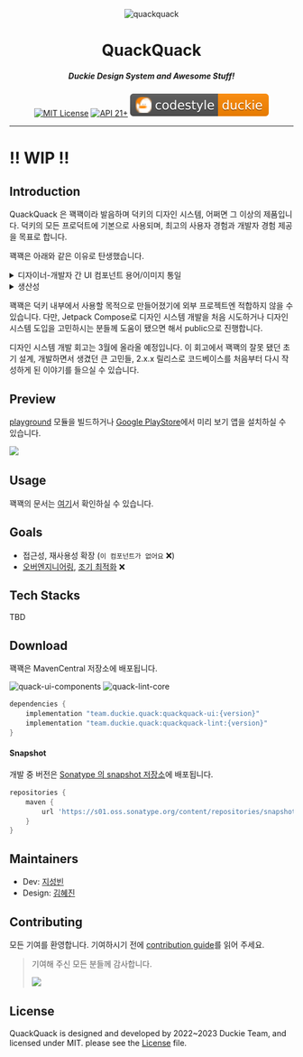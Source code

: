 <p align="center">
  <img src="https://raw.githubusercontent.com/duckie-team/quack-quack-android/2.x.x/assets/logo-icon.svg" width="25%" alt="quackquack" />
</p>
<h1 align="center">QuackQuack</h1>
<h5 align="center">Duckie Design System and Awesome Stuff!</h5>
<p align="center">
  <a href="LICENSE"><img alt="MIT License" src="https://img.shields.io/badge/License-MIT-blue"/></a>
  <a href="https://developer.android.com/about/versions/lollipop"><img alt="API 21+" src="https://img.shields.io/badge/API-21%2B-brightgreen.svg"/></a>
  <img alt="codestyle" src="https://raw.githubusercontent.com/duckie-team/duckie-android/develop/assets/badge/codestyle-duckie.svg"/>
  <!-- <img alt="coverage" src="https://test.duckie.team/badge/quackquack/coverage.svg"/> -->
</p>

---

# ‼️ WIP ‼️

## Introduction

QuackQuack 은 꽥꽥이라 발음하며 덕키의 디자인 시스템, 어쩌면 그 이상의 제품입니다. 덕키의 모든 프로덕트에 기본으로 사용되며, 최고의 사용자 경험과 개발자 경험 제공을 목표로 합니다.

꽥꽥은 아래와 같은 이유로 탄생했습니다.

<details>
<summary>디자이너-개발자 간 UI 컴포넌트 용어/이미지 통일</summary>
  <br/>
  디자이너는 컴포넌트를 디자인하면서 붙이는 레이블에 익숙하지만 개발자는 해당 레이블에 익숙하지 않을 수 있습니다. 또한 컴포넌트의 디자인 맥락이 머릿속에 있는데 개발자는 그렇지 않을 수 있습니다. 이러한 상황이 지속되면 디자이너와 개발자 간 소통이 어려워질 수 있습니다. 이를 예방하기 위해 덕키 디자인에 사용되는 컴포넌트를 시스템화하여 모두가 동일한 용어와 이미지를 연상할 수 있게 합니다. 또한 모르는 컴포넌트가 나왔을 때도 쉽게 찾아볼 수 있도록 합니다.
</details>

<details>
<summary>생산성</summary>
  <br/>
  디자인을 시스템화하여 개발하면 다음과 같은 이점을 기대할 수 있습니다.
  <br/><br/>
  • 구현이 완료된 컴포넌트와 그렇지 않은 컴포넌트가 명확하게 구분되어 하나의 컴포넌트를 중복 개발하는 일이 없어짐
  <br/>
  • 동일한 컴포넌트인데 개발자의 실수로 세부 디자인에 오차가 생길 일이 없어짐
  <br/>
  • 디자인 시스템 피쳐를 별도로 가져가면 프로덕트 피쳐 개발자가 하나의 주제에만 집중할 수 있음 (디자인에 변경이 생겼을 때 직접 UI 코드베이스를 건들 필요가 없고, 오직 비즈니스 로직에만 집중할 수 있음)
</details>

꽥꽥은 덕키 내부에서 사용할 목적으로 만들어졌기에 외부 프로젝트엔 적합하지 않을 수 있습니다. 다만, Jetpack Compose로 디자인 시스템 개발을 처음 시도하거나 디자인 시스템 도입을 고민하시는 분들께 도움이 됐으면 해서 public으로 진행합니다. 

디자인 시스템 개발 회고는 3월에 올라올 예정입니다. 이 회고에서 꽥꽥의 잘못 됐던 초기 설계, 개발하면서 생겼던 큰 고민들, 2.x.x 릴리스로 코드베이스를 처음부터 다시 작성하게 된 이야기를 들으실 수 있습니다.

## Preview

[playground](playground) 모듈을 빌드하거나 [Google PlayStore](https://play.google.com/store/apps/details?id=team.duckie.quackquack.playground)에서 미리 보기 앱을 설치하실 수 있습니다.

<a href="https://play.google.com/store/apps/details?id=team.duckie.quackquack.playground"><img src="https://play.google.com/intl/en_us/badges/static/images/badges/en_badge_web_generic.png" height="70"></a>

## Usage

꽥꽥의 문서는 [여기](https://quack.duckie.team/android)서 확인하실 수 있습니다.

## Goals

- 접근성, 재사용성 확장 (`이 컴포넌트가 없어요` ❌)
- [오버엔지니어링](https://en.wikipedia.org/wiki/Overengineering), [조기 최적화](http://wiki.c2.com/?PrematureOptimization) ❌

## Tech Stacks

TBD

## Download

꽥꽥은 MavenCentral 저장소에 배포됩니다.

![quack-ui-components](https://img.shields.io/maven-central/v/team.duckie.quack/quackquack-ui?label=quackquack-ui&style=flat-square) ![quack-lint-core](https://img.shields.io/maven-central/v/team.duckie.quack/quackquack-lint?label=quackquack-lint&style=flat-square)

```groovy
dependencies {
    implementation "team.duckie.quack:quackquack-ui:{version}"
    implementation "team.duckie.quack:quackquack-lint:{version}"
}
```

#### Snapshot

개발 중 버전은 [Sonatype 의 snapshot 저장소](https://s01.oss.sonatype.org/content/repositories/snapshots/team/duckie/quack/)에 배포됩니다.

```groovy
repositories {
    maven {
        url 'https://s01.oss.sonatype.org/content/repositories/snapshots/'
    }
}
```

## Maintainers

- Dev: [지성빈](https://sungb.in)
- Design: [김혜진](https://my.surfit.io/w/417265724)

## Contributing

모든 기여를 환영합니다. 기여하시기 전에 [contribution guide](.github/CONTRIBUTING.md)를 읽어 주세요.

> 기여해 주신 모든 분들께 감사합니다. 
> 
> <a href="https://github.com/duckie-team/quack-quack-android/graphs/contributors"><img src="https://contrib.rocks/image?repo=duckie-team/quack-quack-android" /></a>

## License

QuackQuack is designed and developed by 2022~2023 Duckie Team, and licensed under MIT. please see the [License](LICENSE) file.
